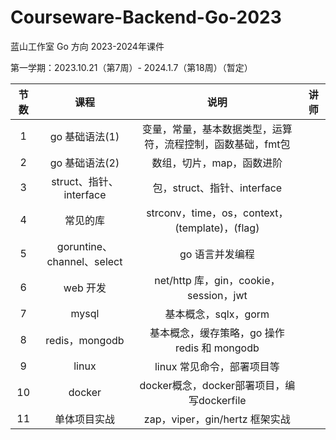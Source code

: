 # Courseware-Backend-Go-2023
蓝山工作室 Go 方向 2023-2024年课件

第一学期：2023.10.21（第7周）- 2024.1.7（第18周）（暂定）

| 节数 |            课程            |                            说明                             | 讲师 |
| :--: | :------------------------: | :---------------------------------------------------------: | :--: |
|  1   |       go 基础语法(1)       | 变量，常量，基本数据类型，运算符，流程控制，函数基础，fmt包 |      |
|  2   |       go 基础语法(2)       |                  数组，切片，map，函数进阶                  |      |
|  3   |  struct、指针、interface   |                 包，struct、指针、interface                 |      |
|  4   |          常见的库          |       strconv，time，os，context，(template)，(flag)        |      |
|  5   | goruntine、channel、select |                       go 语言并发编程                       |      |
|  6   |          web 开发          |           net/http 库，gin，cookie，session，jwt            |      |
|  7   |           mysql            |                    基本概念，sqlx，gorm                     |      |
|  8   |       redis，mongodb       |        基本概念，缓存策略，go 操作 redis 和 mongodb         |      |
|  9   |           linux            |                 linux 常见命令，部署项目等                  |      |
|  10  |           docker           |         docker概念，docker部署项目，编写dockerfile          |      |
|  11  |        单体项目实战        |               zap，viper，gin/hertz 框架实战                |      |

